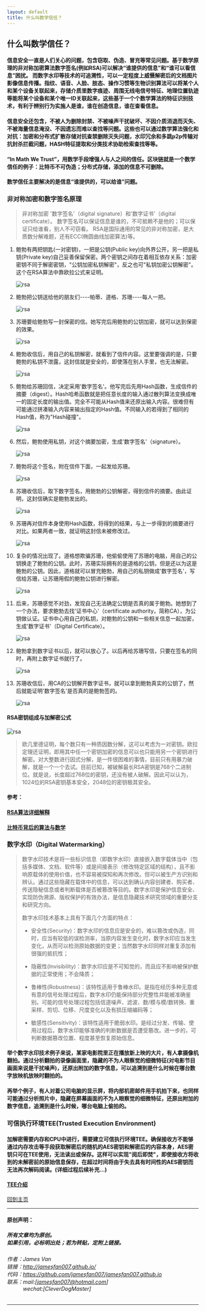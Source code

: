```yaml
---
layout: default
title: 什么叫数学信任？
---
```


## 什么叫数学信任？

#### 信息安全一直是人们关心的问题，包含窃取、伪造、冒充等常见问题。基于数学原理的非对称加密算法数字签名(例如RSA)可以解决“谁提供的信息”和“谁可以看信息”困扰。 而数字水印等技术的可追溯性，可以一定程度上威慑解密后的文档图片影像信息传播。指纹、语音、人脸、肢态、操作习惯等生物识别算法可以将某个人和某个设备关联起来，存储介质里数字痕迹、周围无线电信号特征、地理位置轨迹等能将某个设备和某个唯一ID关联起来，这些基于一个个数学算法的特征识别技术，有利于辨别行为实施人是谁，谁在创造信息，谁在查看信息。

#### 信息安全还包含，不被人为删除封禁、不被噪声干扰破坏、不因介质消退而灭失、不被海量信息淹没、不因遗忘而难以查找等问题。这些也可以通过数学算法强化和对抗：加密和分布式扩散存储对抗查禁删除灭失问题，水印冗余和多跳p2p传输对抗封杀拦截问题，HASH特征提取和分类技术协助检索查找等等。

#### “In Math We Trust”，用数学手段增强人与人之间的信任。区块链就是一个数学信任的例子：比特币不可伪造；分布式存储，添加的信息不可删除。

#### 数学信任主要解决的是信息“谁提供的，可以给谁”问题。

### 非对称加密和数字签名原理

> 非对称加密 '数字签名'（digital signature）和'数字证书'（digital certificate）。
> 数字签名可以保证信息是谁的，不可抵赖不是他的；可以保证只给谁看，别人不可窃看。
> RSA是国际通用的常见的非对称加密，是大质数分解难题，还有ECC(椭圆曲线加密算法)等。
>

1. 鲍勃有两把钥匙(一对密钥)，一把是公钥(Public key)向外界公开，另一把是私钥(Private key)自己妥善保留保密。两个密钥之间存在着相互依存关系：加密密钥不同于解密密钥，"公钥加密私钥解密"，反之也可"私钥加密公钥解密"。这个在RSA算法中靠欧拉公式来证明。

   ![rsa](./img/rsa/rsa1.jpg)

2. 鲍勃把公钥送给他的朋友们----帕蒂、道格、苏珊----每人一把。

   ![rsa](./img/rsa/rsa2.jpg)

3. 苏珊要给鲍勃写一封保密的信。她写完后用鲍勃的公钥加密，就可以达到保密的效果。

   ![rsa](./img/rsa/rsa3.jpg)

4. 鲍勃收信后，用自己的私钥解密，就看到了信件内容。这里要强调的是，只要鲍勃的私钥不泄露，这封信就是安全的，即使落在别人手里，也无法解密。

   ![rsa](./img/rsa/rsa4.jpg)

5. 鲍勃给苏珊回信，决定采用'数字签名'。他写完后先用Hash函数，生成信件的摘要（digest）。Hash哈希函数就是把任意长度的输入通过散列算法变换成唯一的固定长度的输出值。完全不可能从Hash值来还原出输入内容。很难但有可能通过拼凑输入内容来输出指定的Hash值。不同输入的若得到了相同的Hash值，称为"Hash碰撞"。

   ![rsa](./img/rsa/rsa5.jpg)

6. 然后，鲍勃使用私钥，对这个摘要加密，生成'数字签名'（signature）。

   ![rsa](./img/rsa/rsa6.jpg)

7. 鲍勃将这个签名，附在信件下面，一起发给苏珊。

   ![rsa](./img/rsa/rsa7.jpg)

8. 苏珊收信后，取下数字签名，用鲍勃的公钥解密，得到信件的摘要。由此证明，这封信确实是鲍勃发出的。

   ![rsa](./img/rsa/rsa8.jpg)

9. 苏珊再对信件本身使用Hash函数，将得到的结果，与上一步得到的摘要进行对比。如果两者一致，就证明这封信未被修改过。

   ![rsa](./img/rsa/rsa9.jpg)

10. 复杂的情况出现了。道格想欺骗苏珊，他偷偷使用了苏珊的电脑，用自己的公钥换走了鲍勃的公钥。此时，苏珊实际拥有的是道格的公钥，但是还以为这是鲍勃的公钥。因此，道格就可以冒充鲍勃，用自己的私钥做成'数字签名'，写信给苏珊，让苏珊用假的鲍勃公钥进行解密。

    ![rsa](./img/rsa/rsa10.jpg)

11. 后来，苏珊感觉不对劲，发现自己无法确定公钥是否真的属于鲍勃。她想到了一个办法，要求鲍勃去找'证书中心'（certificate authority，简称CA），为公钥做认证。证书中心用自己的私钥，对鲍勃的公钥和一些相关信息一起加密，生成'数字证书'（Digital Certificate）。

    ![rsa](./img/rsa/rsa11.jpg)

12. 鲍勃拿到数字证书以后，就可以放心了。以后再给苏珊写信，只要在签名的同时，再附上数字证书就行了。

    ![rsa](./img/rsa/rsa12.jpg)

13. 苏珊收信后，用CA的公钥解开数字证书，就可以拿到鲍勃真实的公钥了，然后就能证明'数字签名'是否真的是鲍勃签的。

    ![rsa](./img/rsa/rsa13.jpg)

#### RSA密钥组成与加解密公式

![rsa](./img/rsa/rsa.jpg)

> 欧几里德证明，每个数只有一种质因数分解，这可以考虑为一对密钥。欧拉定理还证明，即用其中任一个密钥加密的信息可以也只能用另一个密钥进行解密。对大整数进行因式分解，是一件很困难的事情，目前只有用暴力破解，就是一个一个去试。目前已知，被破解最长RSA密钥是768个二进制位。就是说，长度超过768位的密钥，还没有被人破解。因此可以认为，1024位的RSA密钥基本安全，2048位的密钥极其安全。

#### 参考：
#### [RSA算法详细解释](https://www.cnblogs.com/cjm123/p/8243424.html)
#### [比特币背后的算法与数学](https://www.cnblogs.com/earthback/p/6731042.html)

### 数字水印（Digital Watermarking）

> 数字水印技术是将一些标识信息（即数字水印）直接嵌入数字载体当中（包括多媒体、文档、软件等）或是间接表示（修改特定区域的结构），且不影响原载体的使用价值，也不容易被探知和再次修改。但可以被生产方识别和辨认。通过这些隐藏在载体中的信息，可以达到确认内容创建者、购买者、传送隐秘信息或者判断载体是否被篡改等目的。数字水印是保护信息安全、实现防伪溯源、版权保护的有效办法，是信息隐藏技术研究领域的重要分支和研究方向。
> 
> 数字水印技术基本上具有下面几个方面的特点：
> 
> * 安全性(Security)：数字水印的信息应是安全的，难以篡改或伪造，同时，应当有较低的误检测率，当原内容发生变化时，数字水印应当发生变化，从而可以检测原始数据的变更；当然数字水印同样对重复添加有很强的抵抗性；
> 
> * 隐蔽性(Invisibility)：数字水印应是不可知觉的，而且应不影响被保护数据的正常使用；不会降质；
> 
> * 鲁棒性(Robustness)：该特性适用于鲁棒水印。是指在经历多种无意或有意的信号处理过程后，数字水印仍能保持部分完整性并能被准确鉴别。可能的信号处理过程包括信道噪声、滤波、数/模与模/数转换、重采样、剪切、位移、尺度变化以及有损压缩编码等；
> 
> * 敏感性(Sensitivity)：该特性适用于脆弱水印。是经过分发、传输、使用过程后，数字水印能够准确的判断数据是否遭受篡改。进一步的，可判断数据篡改位置、程度甚至恢复原始信息。

#### 举个数字水印技术例子来说，某家电影院里正在播放新上映的大片，有人拿摄像机翻拍。通过分析翻拍的录像画面里，隐藏的不为人眼察觉的细微特征(对电影节目画面来说是干扰噪声)，还原出附加的数字信息，可以追溯到是什么时候在哪台数字放映机放映时翻拍的。

#### 再举个例子，有人对着公司电脑的显示屏，将内部机密邮件用手机拍下来，也同样可能通过分析照片中，隐藏在屏幕画面的不为人眼察觉的细微特征，还原出附加的数字信息，追溯到是什么时候，哪台电脑上偷拍的。

### 可信执行环境TEE(Trusted Execution Environment)
#### 加解密需要内存和CPU中进行，需要建立可信执行环境TEE。确保接收方不能够通过内存攻击等手段获取解密后的随机的AES密钥和解密后的内容本身，AES密钥只可在TEE使用，无法读出或保存。这样可以实现"阅后即焚"，即使接收方将收到的未解密前的原始信息保存，在超过时间将由于失去具有时间性的AES密钥而无法再次解码阅读。(详细过程后续补充...)  
#### [TEE介绍](https://blog.csdn.net/fengbingchun/article/details/78657188)


[回到主页](http://jamesfan007.github.io/)

---

#### 原创声明：

##### 所有文章均为原创。 <br/> 如果引用，必标明出处；若为转贴，定附上链接。

###### 作者：James Van <br/> 链接：http://jamesfan007.github.io/ <br/> 代码：https://github.com/jamesfan007/jamesfan007.github.io <br/> 联系：mail:[jamesfan007@hotmail.com]  <br/> &emsp;&emsp;&emsp;wechat:[CleverDogMaster]

---

